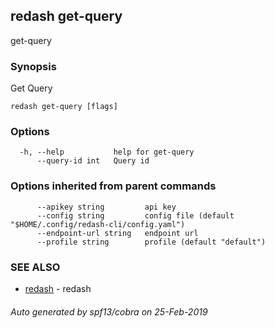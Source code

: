 ## redash get-query

get-query

### Synopsis

Get Query

```
redash get-query [flags]
```

### Options

```
  -h, --help           help for get-query
      --query-id int   Query id
```

### Options inherited from parent commands

```
      --apikey string         api key
      --config string         config file (default "$HOME/.config/redash-cli/config.yaml")
      --endpoint-url string   endpoint url
      --profile string        profile (default "default")
```

### SEE ALSO

* [redash](redash.md)	 - redash

###### Auto generated by spf13/cobra on 25-Feb-2019
